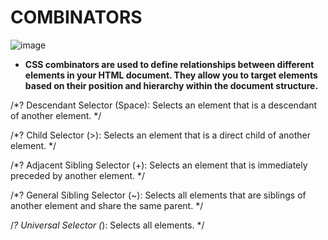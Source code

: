 # COMBINATORS
![image](https://github.com/user-attachments/assets/10f99521-da8e-4488-b3db-feb8e7e379c7)
- **CSS combinators are used to define relationships between different elements in your HTML document. They allow you to target elements based on their position and hierarchy within the document structure.**

/*? Descendant Selector (Space): Selects an element that is a descendant of another element. */

/*? Child Selector (>): Selects an element that is a direct child of another element. */

/*? Adjacent Sibling Selector (+): Selects an element that is immediately preceded by another element. */

/*? General Sibling Selector (~): Selects all elements that are siblings of another element and share the same parent. */

/*? Universal Selector (*): Selects all elements. */
